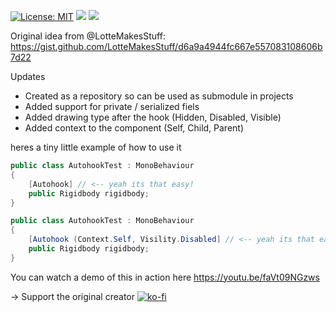[![License: MIT](https://img.shields.io/badge/License-MIT-brightgreen.svg)](https://github.com/badawe/Framework-Autohook/blob/develop/LICENSE)
![](https://img.shields.io/github/followers/badawe?label=Follow&style=social) ![](https://img.shields.io/twitter/follow/brunomikoski?style=social)

Original idea from @LotteMakesStuff:
https://gist.github.com/LotteMakesStuff/d6a9a4944fc667e557083108606b7d22

Updates
 - Created as a repository so can be used as submodule in projects
 - Added support for private / serialized fiels
 - Added drawing type after the hook (Hidden, Disabled, Visible)
 - Added context to the component (Self, Child, Parent)
 

heres a tiny little example of how to use it
```C#
public class AutohookTest : MonoBehaviour
{
    [Autohook] // <-- yeah its that easy!
    public Rigidbody rigidbody;
}
```

```C#
public class AutohookTest : MonoBehaviour
{
    [Autohook (Context.Self, Visility.Disabled] // <-- yeah its that easy!
    public Rigidbody rigidbody;
}
```

You can watch a demo of this in action here https://youtu.be/faVt09NGzws

-> Support the original creator [![ko-fi](https://www.ko-fi.com/img/githubbutton_sm.svg)](https://ko-fi.com/A08215TT)
